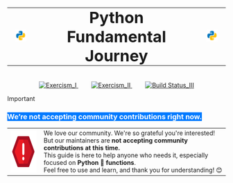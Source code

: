 

<table align="center" style="font-size:36px;">
  <tr>
    <td><img src="figures/Python.png" alt="Imagem Início" width="70" /></td>
    <td align="center" style="font-size:36px; font-weight:bold; padding: 0 20px;">Python Fundamental Journey</td>
    <td><img src="figures/Python.png" alt="Imagem Fim" width="70" /></td>
  </tr>
</table>

<div align="center" style="margin-top: 15px;">
  <a href="https://exercism.org" style="margin:0 15px;">
    <img src="https://img.shields.io/badge/Exercism--Built-9101FF?logo=python&logoColor=FFDF58&labelColor=3D7AAB&label=Python%203.11%20Powered" alt="Exercism_I" />
  </a>
  <a href="https://exercism.org/blog/freeing-our-maintainers" style="margin:0 15px;">
    <img src="https://img.shields.io/badge/PAUSED-C73D4E?labelColor=3D454D&label=Contributions" alt="Exercism_II" />
  </a>
  <a href="https://github.com/seu-usuario/seu-repositorio/actions/workflows/seu-workflow.yml" style="margin:0 15px;">
    <img src="https://github.com/Francionlj/pyfundamentals-jouney/actions/workflows/seu-workflow.yml/badge.svg" alt="Build Status_III" />
  </a>
</div>





> [!IMPORTANT]
> <h3><mark style="background-color:#007BFF; color:white;"><b>We’re not accepting community contributions right now.</b></mark></h3>
> <table>
>   <tr>
>     <td>
>       <img align="left" width="95" height="95" src="figures/attention.png" alt="Atenção" />
>     </td>
>     <td style="padding-left: 10px;">
>       We love our community. We're so grateful you're interested!<br />
>       But our maintainers are <b>not accepting community contributions at this time.</b><br />
>       This guide is here to help anyone who needs it, especially focused on <b>Python 🐍 functions</b>.<br />
>       Feel free to use and learn, and thank you for understanding! 😊
>     </td>
>   </tr>
> </table>
>
> <br>


